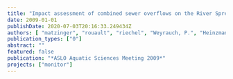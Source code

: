 ```yaml
---
title: "Impact assessment of combined sewer overflows on the River Spree in Berlin, Germany"
date: 2009-01-01
publishDate: 2020-07-03T20:16:33.249434Z
authors: [ "matzinger", "rouault", "riechel", "Weyrauch, P.", "Heinzmann, B.", "Pawlowsky-Reusing, E.", "Richter, D.", "sonnenberg", "Plume, S.", "Gnirß, R.", "Schroeder, K." ]
publication_types: ["0"]
abstract: ""
featured: false
publication: "*ASLO Aquatic Sciences Meeting 2009*"
projects: ["monitor"]
---
```


